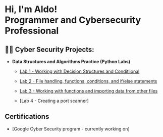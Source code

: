 <h1>Hi, I'm Aldo! <br/>Programmer</a> and <a>Cybersecurity Professional</a></h1>

<h2>👨‍💻 Cyber Security Projects:</h2>

- <b>Data Structures and Algorithms Practice (Python Labs)</b>
  - [Lab 1 - Working with Decision Structures and Conditiional](https://github.com/UIOmenn/Working-with-decision-structures-and-if-else-statements#lab-1---working-with-decision-structures-and-ifelse-statements-)
  
  - [Lab 2 - File handling, functions, conditions, and if/else statements ](https://github.com/UIOmenn/Lab-2---Functions-conditions-and-if-else-statements#lab-2---file-handling-functions-conditions-and-ifelse-statements-)
    
  - [Lab 3 - Working with functions and importing data from other files](https://github.com/UIOmenn/Lab3-Working-with-functions-and-importing-data-from-other-files#lab-3---working-with-functions-and-importing-data-from-other-files-)
 
  - [Lab 4 - Creating a port scanner]

<h2> Certifications</h2>

- [Google Cyber Security program - currently working on]


